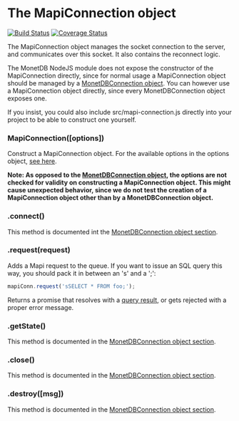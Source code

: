 # The MapiConnection object

[![Build Status](https://travis-ci.org/MonetDB/monetdb-nodejs.svg)](https://travis-ci.org/MonetDB/monetdb-nodejs)
[![Coverage Status](https://coveralls.io/repos/MonetDB/monetdb-nodejs/badge.svg?branch=master&service=github)](https://coveralls.io/github/MonetDB/monetdb-nodejs?branch=master)

The MapiConnection object manages the socket connection to the server, and communicates over this socket. 
It also contains the reconnect logic.

The MonetDB NodeJS module does not expose the constructor of the MapiConnection directly, since for normal usage a 
MapiConnection object should be managed by a [MonetDBConnection object](https://github.com/MonetDB/monetdb-nodejs#mdbconnection).
You can however use a MapiConnection object directly, since every MonetDBConnection object exposes one.

If you insist, you could also include src/mapi-connection.js directly into your project to be able to construct one yourself.

<a name="constructor"></a>
### MapiConnection(\[options\])
Construct a MapiConnection object. For the available options in the options object, [see here](https://github.com/MonetDB/monetdb-nodejs#options).

**Note: As opposed to the [MonetDBConnection object](#https://github.com/MonetDB/monetdb-nodejs#mdbconnection), 
the options are not checked for validity on constructing a MapiConnection object. This might cause unexpected behavior,
since we do not test the creation of a MapiConnection object other than by a MonetDBConnection object.**

<a name="connect"></a>
### .connect()
This method is documented int the [MonetDBConnection object section](https://github.com/MonetDB/monetdb-nodejs#mdbconnection_connect).

<a name="request"></a>
### .request(request)
Adds a Mapi request to the queue. If you want to issue an SQL query this way, you should pack it in between an 's' and a ';':

```javascript
mapiConn.request('sSELECT * FROM foo;');
```

Returns a promise that resolves with a [query result](https://github.com/MonetDB/monetdb-nodejs#mdbconnection_query), or
gets rejected with a proper error message.

<a name="getstate"></a>
### .getState()
This method is documented in the [MonetDBConnection object section](https://github.com/MonetDB/monetdb-nodejs#mdbconnection_getstate).


<a name="close"></a>
### .close()
This method is documented in the [MonetDBConnection object section](https://github.com/MonetDB/monetdb-nodejs#mdbconnection_close).


<a name="destroy"></a>
### .destroy(\[msg\])
This method is documented in the [MonetDBConnection object section](https://github.com/MonetDB/monetdb-nodejs#mdbconnection_destroy).

